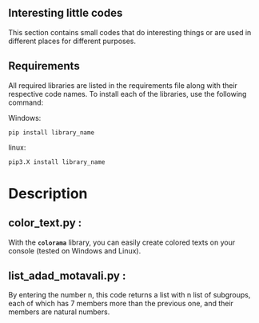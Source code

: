 ## Interesting little codes

This section contains small codes that do interesting things or are used in different places for different purposes.

## Requirements
All required libraries are listed in the requirements file along with their respective code names.
To install each of the libraries, use the following command:

Windows:

```console
pip install library_name
```

linux:
```console
pip3.X install library_name
```

# Description

## color_text.py :
With the **`colorama`** library, you can easily create colored texts on your console (tested on Windows and Linux).

## list_adad_motavali.py :
By entering the number ‌n, this code returns a list with n list of subgroups, each of which has 7 members more than the previous one, and their members are natural numbers.


